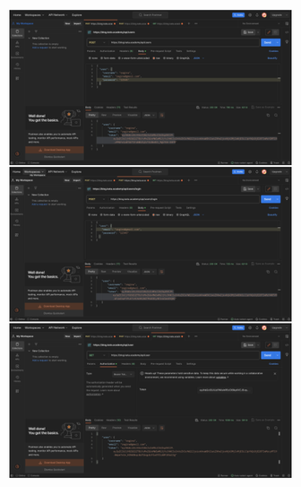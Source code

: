 ![Регистрация пользователя](https://github.com/Regina1801/Postman-request/raw/main/screenshots/1.png)
![Авторизация пользователя](https://github.com/Regina1801/Postman-request/raw/main/screenshots/2.png)
![Получение данных о пользователе с помощью токена](https://github.com/Regina1801/Postman-request/raw/main/screenshots/3.png)